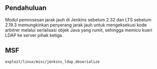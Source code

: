 <languages  />

Pendahuluan
-----------

Modul pemrosesan jarak jauh di Jenkins sebelum 2.32 dan LTS sebelum 2.19.3 memungkinkan penyerang jarak jauh untuk mengeksekusi kode arbitrer melalui serialisasi objek Java yang rumit, sehingga memicu kueri LDAP ke server pihak ketiga.

MSF
---

    exploit/linux/misc/jenkins_ldap_deserialize